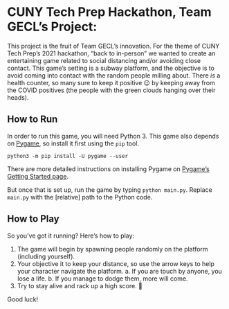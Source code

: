 # CUNY Tech Prep Hackathon, Team GECL’s Project: <Game Title>

This project is the fruit of Team GECL’s innovation. For the theme of CUNY Tech Prep’s 2021 hackathon, “back to in-person” we wanted to create an entertaining game related to social distancing and/or avoiding close contact. This game’s setting is a subway platform, and the objective is to avoid coming into contact with the random people milling about. There *is* a health counter, so many sure to keep it positive 😉 by keeping away from the COVID positives (the people with the green clouds hanging over their heads).

## How to Run

In order to run this game, you will need Python 3. This game also depends on [Pygame](https://www.pygame.org/), so install it first using the `pip` tool.

```
python3 -m pip install -U pygame --user
```

There are more detailed instructions on installing Pygame on [Pygame’s Getting Started page](https://www.pygame.org/wiki/GettingStarted).

But once that is set up, run the game by typing `python main.py`. Replace `main.py` with the [relative] path to the Python code.

## How to Play

So you’ve got it running? Here’s how to play:

1. The game will begin by spawning people randomly on the platform (including yourself).
2. Your objective it to keep your distance, so use the arrow keys to help your character navigate the platform.
    a. If you are touch by anyone, you lose a life.
    b. If you manage to dodge them, more will come.
3. Try to stay alive and rack up a high score. 🙂

Good luck!
